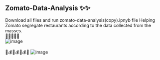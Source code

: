 ## Zomato-Data-Analysis ✨✨<br />
Download all files and run zomato-data-analysis(copy).ipnyb file
Helping Zomato segregate restaurants according to the data collected from the masses.<br />
🍱🍱🍱🍱🍱
<br />
![image](https://github.com/Shreshth-112/Zomato-Data-Analysis/assets/136225408/747e266b-6f2c-4221-b7d3-16bdd2c58dc9)
<br /><br />
🧾💰🧾💰🧾💰🧾
![image](https://github.com/Shreshth-112/Zomato-Data-Analysis/assets/136225408/dba40b95-c6cc-4020-a452-b10a5f89432b)


